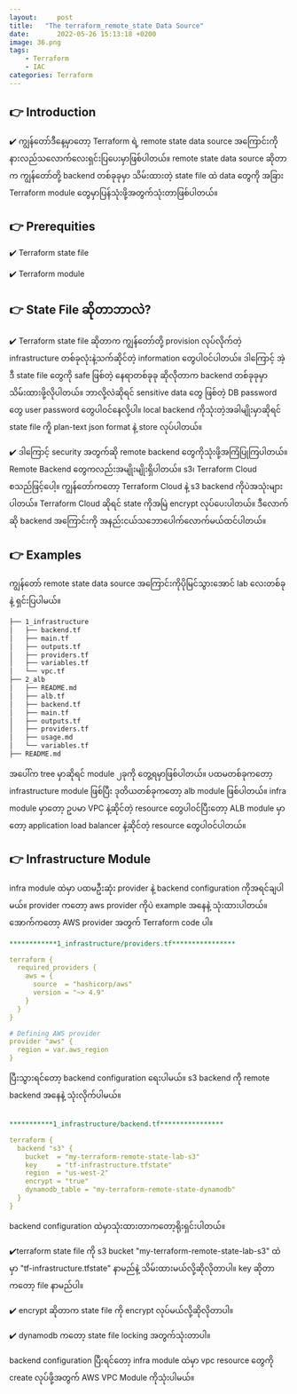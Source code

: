 ```yaml
---
layout:     post
title:   "The terraform_remote_state Data Source"
date:       2022-05-26 15:13:18 +0200
image: 36.png
tags:
    - Terraform
    - IAC
categories: Terraform
---
```


<h2>👉 Introduction</h2>

 <p>✔️ ကျွန်တော်ဒီနေ့မှာတော့ Terraform ရဲ့ remote state data source အကြောင်းကိုနားလည်သလောက်လေးရှင်းပြပေးမှာဖြစ်ပါတယ်။ remote state data source ဆိုတာက ကျွန်တော်တို့ backend တစ်ခုခုမှာ သိမ်းထားတဲ့ state file ထဲ data တွေကို အခြား Terraform module တွေမှာပြန်သုံးဖို့အတွက်သုံးတာဖြစ်ပါတယ်။ </p>
 
 <h2>👉 Prerequities </h2>
 
 <p> ✔️ Terraform state file </p>
 <p>✔️ Terraform module</p>
 
 <h2>👉 State File ဆိုတာဘာလဲ?</h2>
 
 <p> ✔️ Terraform state file ဆိုတာက ကျွန်တော်တို့ provision လုပ်လိုက်တဲ့ infrastructure တစ်ခုလုံးနဲ့သက်ဆိုင်တဲ့ information တွေပါဝင်ပါတယ်။ ဒါကြောင့် အဲ့ဒီ state file တွေကို safe ဖြစ်တဲ့ နေရာတစ်ခုခု ဆိုလိုတာက backend တစ်ခုခုမှာ သိမ်းထားဖို့လိုပါတယ်။ ဘာလို့လဲဆိုရင် sensitive data တွေ ဖြစ်တဲ့ DB password တွေ user password တွေပါဝင်နေလို့ပါ။ local backend ကိုသုံးတဲ့အခါမျိုးမှာဆိုရင် state file ကိူ plan-text json format နဲ့ store လုပ်ပါတယ်။ </p>
 
 <p>✔️ ဒါကြောင့် security အတွက်ဆို remote backend တွေကိုသုံးဖို့အကြံပြုကြပါတယ်။ Remote Backend တွေကလည်းအမျိုးမျိုးရှိပါတယ်။ s3၊ Terraform Cloud စသည်ဖြင့်ပေါ့။ ကျွန်တော်ကတော့ Terraform Cloud နဲ့ s3 backend ကိုပဲအသုံးများပါတယ်။ Terraform Cloud ဆိုရင် state ကိုအမြဲ encrypt လုပ်ပေးပါတယ်။ ဒီလောက်ဆို backend အကြောင်းကို အနည်းငယ်သဘောပေါက်လောက်မယ်ထင်ပါတယ်။</p>
 
<h2>👉 Examples</h2> 

ကျွန်တော် remote state data source အကြောင်းကိုပိုမြင်သွားအောင် lab လေးတစ်ခုနဲ့ ရှင်းပြပါမယ်။

```bash
├── 1_infrastructure
│   ├── backend.tf
│   ├── main.tf
│   ├── outputs.tf
│   ├── providers.tf
│   ├── variables.tf
│   └── vpc.tf
├── 2_alb
│   ├── README.md
│   ├── alb.tf
│   ├── backend.tf
│   ├── main.tf
│   ├── outputs.tf
│   ├── providers.tf
│   ├── usage.md
│   └── variables.tf
├── README.md
```
အပေါ်က tree မှာဆိုရင် module  ၂ခုကို တွေ့ရမှာဖြစ်ပါတယ်။ ပထမတစ်ခုကတော့ infrastructure module ဖြစ်ပြီး ဒုတိယတစ်ခုကတော့ alb module ဖြစ်ပါတယ်။ infra module မှာတော့ ဥပမာ VPC နဲ့ဆိုင်တဲ့ resource တွေပါဝင်ပြီးတော့ ALB module မှာတော့ application load balancer နဲ့ဆိုင်တဲ့ resource တွေပါဝင်ပါတယ်။

<h2>👉 Infrastructure Module</h2>

infra module ထဲမှာ ပထမဦးဆုံး provider နဲ့ backend configuration ကိုအရင်ချပါမယ်။ provider ကတော့ aws provider ကိုပဲ example အနေနဲ့ သုံးထားပါတယ်။ အောက်ကတော့ AWS provider အတွက် Terraform code ပါ။

```yaml
************1_infrastructure/providers.tf****************

terraform {
  required_providers {
    aws = {
      source  = "hashicorp/aws"
      version = "~> 4.9"
    }
  }
}

# Defining AWS provider
provider "aws" {
  region = var.aws_region
}
```
ပြီးသွားရင်တော့ backend configuration ရေးပါမယ်။ s3 backend ကို remote backend အနေနဲ့ သုံးလိုက်ပါမယ်။

```yaml

***********1_infrastructure/backend.tf****************

terraform {
  backend "s3" {
    bucket  = "my-terraform-remote-state-lab-s3"
    key     = "tf-infrastructure.tfstate"
    region  = "us-west-2"
    encrypt = "true"
    dynamodb_table = "my-terraform-remote-state-dynamodb"
  }
}
```
backend configuration ထဲမှာသုံးထားတာကတော့ရိုးရှင်းပါတယ်။ 

<p> ✔️terraform state file ကို  s3 bucket "my-terraform-remote-state-lab-s3" ထဲမှာ "tf-infrastructure.tfstate" နာမည်နဲ့ သိမ်းထားမယ်လို့ဆိုလိုတာပါ။ key ဆိုတာကတော့ file နာမည်ပါ။ </p>
<p>✔️ encrypt ဆိုတာက state file ကို encrypt လုပ်မယ်လို့ဆိုလိုတာပါ။ </p>
<p>✔️ dynamodb ကတော့ state file locking အတွက်သုံးတာပါ။ </p>

<p> backend configuration ပြီးရင်တော့ infra module ထဲမှာ vpc resource တွေကို create လုပ်ဖို့အတွက် AWS VPC Module ကိုသုံးပါမယ်။ </p>


